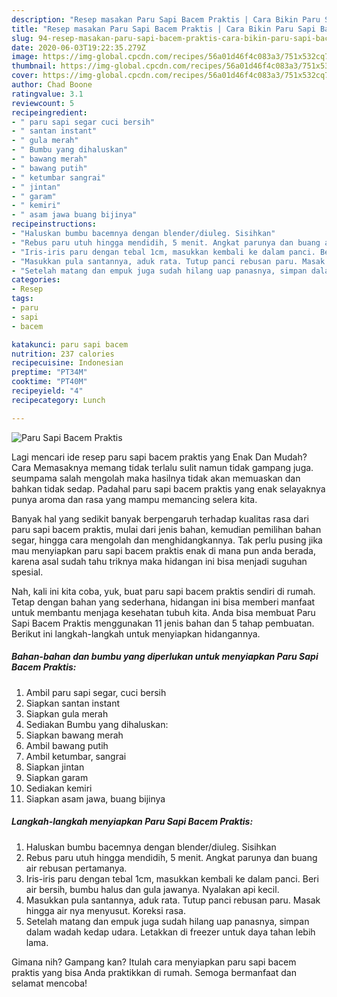 ```yaml
---
description: "Resep masakan Paru Sapi Bacem Praktis | Cara Bikin Paru Sapi Bacem Praktis Yang Sedap"
title: "Resep masakan Paru Sapi Bacem Praktis | Cara Bikin Paru Sapi Bacem Praktis Yang Sedap"
slug: 94-resep-masakan-paru-sapi-bacem-praktis-cara-bikin-paru-sapi-bacem-praktis-yang-sedap
date: 2020-06-03T19:22:35.279Z
image: https://img-global.cpcdn.com/recipes/56a01d46f4c083a3/751x532cq70/paru-sapi-bacem-praktis-foto-resep-utama.jpg
thumbnail: https://img-global.cpcdn.com/recipes/56a01d46f4c083a3/751x532cq70/paru-sapi-bacem-praktis-foto-resep-utama.jpg
cover: https://img-global.cpcdn.com/recipes/56a01d46f4c083a3/751x532cq70/paru-sapi-bacem-praktis-foto-resep-utama.jpg
author: Chad Boone
ratingvalue: 3.1
reviewcount: 5
recipeingredient:
- " paru sapi segar cuci bersih"
- " santan instant"
- " gula merah"
- " Bumbu yang dihaluskan"
- " bawang merah"
- " bawang putih"
- " ketumbar sangrai"
- " jintan"
- " garam"
- " kemiri"
- " asam jawa buang bijinya"
recipeinstructions:
- "Haluskan bumbu bacemnya dengan blender/diuleg. Sisihkan"
- "Rebus paru utuh hingga mendidih, 5 menit. Angkat parunya dan buang air rebusan pertamanya."
- "Iris-iris paru dengan tebal 1cm, masukkan kembali ke dalam panci. Beri air bersih, bumbu halus dan gula jawanya. Nyalakan api kecil."
- "Masukkan pula santannya, aduk rata. Tutup panci rebusan paru. Masak hingga air nya menyusut. Koreksi rasa."
- "Setelah matang dan empuk juga sudah hilang uap panasnya, simpan dalam wadah kedap udara. Letakkan di freezer untuk daya tahan lebih lama."
categories:
- Resep
tags:
- paru
- sapi
- bacem

katakunci: paru sapi bacem 
nutrition: 237 calories
recipecuisine: Indonesian
preptime: "PT34M"
cooktime: "PT40M"
recipeyield: "4"
recipecategory: Lunch

---
```



![Paru Sapi Bacem Praktis](https://img-global.cpcdn.com/recipes/56a01d46f4c083a3/751x532cq70/paru-sapi-bacem-praktis-foto-resep-utama.jpg)

Lagi mencari ide resep paru sapi bacem praktis yang Enak Dan Mudah? Cara Memasaknya memang tidak terlalu sulit namun tidak gampang juga. seumpama salah mengolah maka hasilnya tidak akan memuaskan dan bahkan tidak sedap. Padahal paru sapi bacem praktis yang enak selayaknya punya aroma dan rasa yang mampu memancing selera kita.

Banyak hal yang sedikit banyak berpengaruh terhadap kualitas rasa dari paru sapi bacem praktis, mulai dari jenis bahan, kemudian pemilihan bahan segar, hingga cara mengolah dan menghidangkannya. Tak perlu pusing jika mau menyiapkan paru sapi bacem praktis enak di mana pun anda berada, karena asal sudah tahu triknya maka hidangan ini bisa menjadi suguhan spesial.




Nah, kali ini kita coba, yuk, buat paru sapi bacem praktis sendiri di rumah. Tetap dengan bahan yang sederhana, hidangan ini bisa memberi manfaat untuk membantu menjaga kesehatan tubuh kita. Anda bisa membuat Paru Sapi Bacem Praktis menggunakan 11 jenis bahan dan 5 tahap pembuatan. Berikut ini langkah-langkah untuk menyiapkan hidangannya.

<!--inarticleads1-->

##### Bahan-bahan dan bumbu yang diperlukan untuk menyiapkan Paru Sapi Bacem Praktis:

1. Ambil  paru sapi segar, cuci bersih
1. Siapkan  santan instant
1. Siapkan  gula merah
1. Sediakan  Bumbu yang dihaluskan:
1. Siapkan  bawang merah
1. Ambil  bawang putih
1. Ambil  ketumbar, sangrai
1. Siapkan  jintan
1. Siapkan  garam
1. Sediakan  kemiri
1. Siapkan  asam jawa, buang bijinya




<!--inarticleads2-->

##### Langkah-langkah menyiapkan Paru Sapi Bacem Praktis:

1. Haluskan bumbu bacemnya dengan blender/diuleg. Sisihkan
1. Rebus paru utuh hingga mendidih, 5 menit. Angkat parunya dan buang air rebusan pertamanya.
1. Iris-iris paru dengan tebal 1cm, masukkan kembali ke dalam panci. Beri air bersih, bumbu halus dan gula jawanya. Nyalakan api kecil.
1. Masukkan pula santannya, aduk rata. Tutup panci rebusan paru. Masak hingga air nya menyusut. Koreksi rasa.
1. Setelah matang dan empuk juga sudah hilang uap panasnya, simpan dalam wadah kedap udara. Letakkan di freezer untuk daya tahan lebih lama.




Gimana nih? Gampang kan? Itulah cara menyiapkan paru sapi bacem praktis yang bisa Anda praktikkan di rumah. Semoga bermanfaat dan selamat mencoba!
